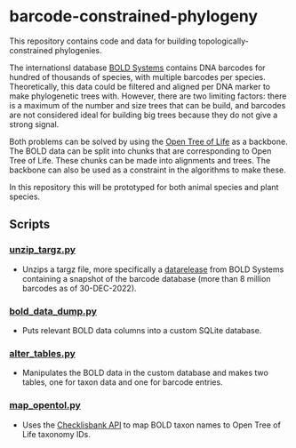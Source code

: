 # barcode-constrained-phylogeny
This repository contains code and data for building topologically-constrained phylogenies.

The internationsl database [BOLD Systems](https://www.boldsystems.org/index.php) contains DNA barcodes for hundred of thousands of species, with multiple barcodes per species. Theoretically, this data could be filtered and aligned per DNA marker to make phylogenetic trees with. However, there are two limiting factors: there is a maximum of the number and size trees that can be build, and barcodes are not considered ideal for building big trees because they do not give a strong signal. 

Both problems can be solved by using the [Open Tree of Life](https://tree.opentreeoflife.org/opentree/argus/opentree13.4@ott93302) as a backbone. The BOLD data can be split into chunks that are corresponding to Open Tree of Life. These chunks can be made into alignments and trees. The backbone can also be used as a constraint in the algorithms to make these.

In this repository this will be prototyped for both animal species and plant species.

## Scripts
### [unzip_targz.py](https://github.com/naturalis/barcode-constrained-phylogeny/blob/main/src/unzip_targz.py)
- Unzips a targz file, more specifically a [datarelease](https://www.boldsystems.org/index.php/datapackage?id=BOLD_Public.30-Dec-2022) from BOLD Systems containing a snapshot of the barcode database (more than 8 million barcodes as of 30-DEC-2022).

### [bold_data_dump.py](https://github.com/naturalis/barcode-constrained-phylogeny/blob/main/src/bold_data_dump.py) 
- Puts relevant BOLD data columns into a custom SQLite database.


### [alter_tables.py](https://github.com/naturalis/barcode-constrained-phylogeny/blob/main/src/alter_tables.py)
- Manipulates the BOLD data in the custom database and makes two tables, one for taxon data and one for barcode entries.


### [map_opentol.py](https://github.com/naturalis/barcode-constrained-phylogeny/blob/main/src/map_opentol.py)
- Uses the [Checklisbank API](https://api.checklistbank.org/) to map BOLD taxon names to Open Tree of Life taxonomy IDs. 
